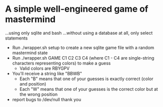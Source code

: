 # A simple well-engineered game of mastermind
...using only sqlite and bash
...without using a database at all, only select statements

* Run ./wrapper.sh setup to create a new sqlite game file with a random mastermind state
* Run ./wrapper.sh GAME C1 C2 C3 C4 (where C1 - C4 are single-string characters representing colors) to make a guess
    * Valid colors are RBYGPV
* You'll receive a string like "BBWB"
    * Each "B" means that one of your guesses is exactly correct (color and position)
    * Each "W" means that one of your guesses is the correct color but at the wrong position
* report bugs to /dev/null thank you
